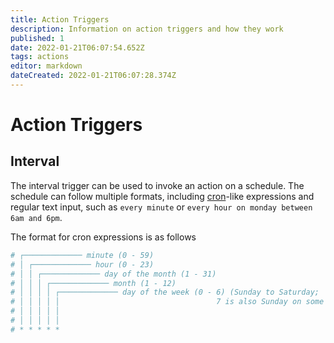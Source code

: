 ```yaml
---
title: Action Triggers
description: Information on action triggers and how they work
published: 1
date: 2022-01-21T06:07:54.652Z
tags: actions
editor: markdown
dateCreated: 2022-01-21T06:07:28.374Z
---
```


# Action Triggers

## Interval

The interval trigger can be used to invoke an action on a schedule. The schedule can follow multiple formats, including [cron](https://en.wikipedia.org/wiki/Cron)-like expressions and regular text input, such as `every minute` or `every hour on monday between 6am and 6pm`.

The format for cron expressions is as follows

```bash
# ┌───────────── minute (0 - 59)
# │ ┌───────────── hour (0 - 23)
# │ │ ┌───────────── day of the month (1 - 31)
# │ │ │ ┌───────────── month (1 - 12)
# │ │ │ │ ┌───────────── day of the week (0 - 6) (Sunday to Saturday;
# │ │ │ │ │                                   7 is also Sunday on some systems)
# │ │ │ │ │
# │ │ │ │ │
# * * * * *
```